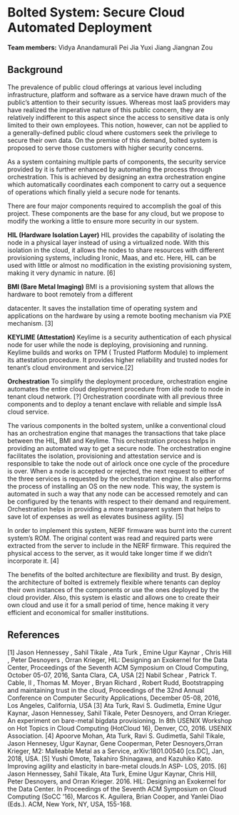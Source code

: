 # **Bolted System: Secure Cloud Automated Deployment**

**Team members:**
Vidya Anandamurali
Pei Jia
Yuxi Jiang
Jiangnan Zou

## **Background**
The prevalence of public cloud offerings at various level including infrastructure, platform and software as a service have drawn much of the public’s attention to their security issues. Whereas most IaaS providers may have realized the imperative nature of this public concern, they are relatively indifferent to this aspect since the access to sensitive data is only limited to their own employees. This notion, however, can not be applied to a generally-defined public cloud where customers seek the privilege to secure their own data. On the premise of this demand, bolted system is proposed to serve those customers with higher security concerns.

As a system containing multiple parts of components, the security service provided by it is further enhanced by automating the process through orchestration. This is achieved by designing an extra orchestration engine which automatically coordinates each component to carry out a sequence of operations which finally yield a secure node for tenants.

There are four major components required to accomplish the goal of this project. These components are the base for any cloud, but we propose to modify the working a little to ensure more security in our system.

**HIL (Hardware Isolation Layer)**
HIL provides the capability of isolating the node in a physical layer instead of using a virtualized node. With this isolation in the cloud, it allows the nodes to share resources with different provisioning systems, including Ironic, Maas, and etc. Here, HIL can be used with little or almost no modification in the existing provisioning system, making it very dynamic in nature. [6]

**BMI (Bare Metal Imaging)**
BMI is a provisioning system that allows the hardware to boot remotely from a different 

datacenter. It saves the installation time of operating system and applications on the hardware by using a remote booting mechanism via PXE mechanism. [3]

**KEYLIME (Attestation)**
Keylime is a security authentication of each physical node for user while the node is deploying, provisioning and running. Keylime builds and works on TPM ( Trusted Platform Module)  to implement its attestation procedure. It provides higher reliability and trusted nodes for tenant’s cloud environment and service.[2]

**Orchestration**
To simplify the deployment procedure, orchestration engine automates the entire cloud deployment procedure from idle node to node in tenant cloud network. [?] Orchestration coordinate with all previous three components and to deploy a tenant enclave with reliable and simple IssA cloud service.

The various components in the bolted system, unlike a conventional cloud has an orchestration engine that manages the transactions that take place between the HIL, BMI and Keylime. This orchestration process helps in providing an automated way to get a secure node. The orchestration engine facilitates the isolation, provisioning and attestation service and is responsible to take the node out of airlock once one cycle of the procedure is over. When a node is accepted or rejected, the next request to either of the three services is requested by the orchestration engine. It also performs the process of installing an OS on the new node. This way, the system is automated in such a way that any node can be accessed remotely and can be configured by the tenants with respect to their demand and requirement. Orchestration helps in providing a more transparent system that helps to save lot of expenses as well as elevates business agility. [5]

In order to implement this system, NERF firmware was burnt into the current system’s ROM. The original content was read and required parts were extracted from the server to include in the NERF firmware. This required the physical access to the server, as it would take longer time if we didn’t incorporate it. [4]

The benefits of the bolted architecture are flexibility and trust. By design, the architecture of bolted is extremely flexible where tenants can deploy their own instances of the components or use the ones deployed by the cloud provider. Also, this system is elastic and allows one to create their own cloud and use it for a small period of time, hence making it very efficient and economical for smaller institutions. 

## **References**
[1] Jason Hennessey , Sahil Tikale , Ata Turk , Emine Ugur Kaynar , Chris Hill , Peter Desnoyers , Orran Krieger, HIL: Designing an Exokernel for the Data Center, Proceedings of the Seventh ACM Symposium on Cloud Computing, October 05-07, 2016, Santa Clara, CA, USA
[2] Nabil Schear , Patrick T. Cable, II , Thomas M. Moyer , Bryan Richard , Robert Rudd, Bootstrapping and maintaining trust in the cloud, Proceedings of the 32nd Annual Conference on Computer Security Applications, December 05-08, 2016, Los Angeles, California, USA
[3] Ata Turk, Ravi S. Gudimetla, Emine Ugur Kaynar, Jason Hennessey, Sahil Tikale, Peter Desnoyers, and Orran Krieger. An experiment on bare-metal bigdata provisioning. In 8th USENIX Workshop on Hot Topics in Cloud Computing (HotCloud 16), Denver, CO, 2016. USENIX Association.
[4] Apoorve Mohan, Ata Turk, Ravi S. Gudimetla, Sahil Tikale, Jason Hennesey, Ugur Kaynar, Gene Cooperman, Peter Desnoyers,Orran Krieger, M2: Malleable Metal as a Service, arXiv:1801.00540 [cs.DC], Jan, 2018, USA.
[5]  Yushi Omote, Takahiro Shinagawa, and Kazuhiko Kato.  Improving agility and elasticity in bare-metal clouds.In ASP- LOS, 2015.
[6] Jason Hennessey, Sahil Tikale, Ata Turk, Emine Ugur Kaynar, Chris Hill, Peter Desnoyers, and Orran Krieger. 2016. HIL: Designing an Exokernel for the Data Center. In Proceedings of the Seventh ACM Symposium on Cloud Computing (SoCC '16), Marcos K. Aguilera, Brian Cooper, and Yanlei Diao (Eds.). ACM, New York, NY, USA, 155-168. 

